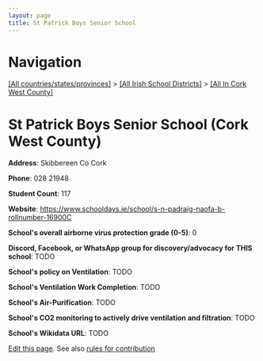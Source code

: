 ```yaml
---
layout: page
title: St Patrick Boys Senior School
---
```

# Navigation

[[All countries/states/provinces]](../../..) > [[All Irish School Districts]](../..) > [[All In Cork West County]](..)

# St Patrick Boys Senior School (Cork West County)

**Address**: Skibbereen Co Cork

**Phone**: 028 21948

**Student Count**: 117

**Website**: <https://www.schooldays.ie/school/s-n-padraig-naofa-b-rollnumber-16900C>

**School's overall airborne virus protection grade (0-5)**: 0

**Discord, Facebook, or WhatsApp group for discovery/advocacy for THIS school**: TODO

**School's policy on Ventilation**: TODO

**School's Ventilation Work Completion**: TODO

**School's Air-Purification**: TODO

**School's CO2 monitoring to actively drive ventilation and filtration**: TODO

**School's Wikidata URL**: TODO


[Edit this page](https://github.com/ventilate-schools/Ireland/edit/main/./Cork_West_County/St_Patrick_Boys_Senior_School.md). See also [rules for contribution](../../../contribution-rules/)